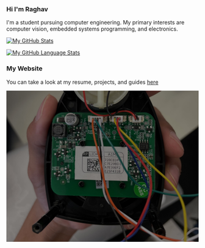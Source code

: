 ### Hi I'm Raghav

<!--
**MythicalCow/MythicalCow** is a ✨ _special_ ✨ repository because its `README.md` (this file) appears on your GitHub profile.

Here are some ideas to get you started:

- 🔭 I’m currently working on ...
- 🌱 I’m currently learning ...
- 👯 I’m looking to collaborate on ...
- 🤔 I’m looking for help with ...
- 💬 Ask me about ...
- 📫 How to reach me: ...
- 😄 Pronouns: ...
- ⚡ Fun fact: ...
-->

I'm a student pursuing computer engineering. My primary interests are computer vision, embedded systems programming, and electronics.

[![My GitHub Stats](https://github-readme-stats.vercel.app/api/?username=MythicalCow&count_private=true&theme=tokyonight&showicons=true)]()

[![My GitHub Language Stats](https://github-readme-stats.vercel.app/api/top-langs/?username=MythicalCow&langs_count=10&theme=tokyonight)]()


### My Website

You can take a look at my resume, projects, and guides [here](https://mythicalcow.github.io/)

![image](lidar.jpg)
